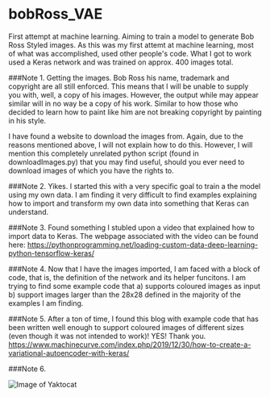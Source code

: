 # bobRoss_VAE
First attempt at machine learning. Aiming to train a model to generate Bob Ross Styled images. 
As this was my first attemt at machine learning, most of what was accomplished, used other people's code. 
What I got to work used a Keras network and was trained on approx. 400 images total. 

###Note 1. Getting the images. 
Bob Ross his name, trademark and copyright are all still enforced. This means that I will be unable to supply you with, well, a copy of his images. However, the output while may appear similar will in no way be a copy of his work. Similar to how those who decided to learn how to paint like him are not breaking copyright by painting in his style. 

I have found a website to download the images from. Again, due to the reasons mentioned above, I will not explain how to do this. However, I will mention this completely unrelated python script (found in downloadImages.py) that you may find useful, should you ever need to download images of which you have the rights to. 

###Note 2. Yikes. 
I started this with a very specific goal to train a the model using my own data. I am finding it very difficult to find examples explaining how to import and transform my own data into something that Keras can understand.

###Note 3. Found something
I stubled upon a video that explained how to import data to Keras. The webpage associated with the video can be found here:
https://pythonprogramming.net/loading-custom-data-deep-learning-python-tensorflow-keras/

###Note 4.
Now that I have the images imported, I am faced with a block of code, that is, the definition of the network and its helper funcitons. I am trying to find some example code that a) supports coloured images as input b) support images larger than the 28x28 defined in the majority of the examples I am finding.

###Note 5. 
After a ton of time, I found this blog with example code that has been written well enough to support coloured images of different sizes (even though it was not intended to work)! YES! Thank you.
https://www.machinecurve.com/index.php/2019/12/30/how-to-create-a-variational-autoencoder-with-keras/

###Note 6.

![Image of Yaktocat](https://octodex.github.com/images/yaktocat.png)

